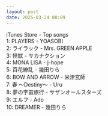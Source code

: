 ```yaml
---
layout: post
date: 2025-03-24 08:09
---
```


iTunes Store - Top songs<br />
1: PLAYERS - YOASOBI<br />
2: ライラック - Mrs. GREEN APPLE<br />
3: 怪獣 - サカナクション<br />
4: MONA LISA - j-hope<br />
5: 百花繚乱 - 幾田りら<br />
6: BOW AND ARROW - 米津玄師<br />
7: 春 ～Destiny～ - Uru<br />
8: 夢の宇宙旅行 - サザンオールスターズ<br />
9: エルフ - Ado<br />
10: DREAMER - 幾田りら<br />
